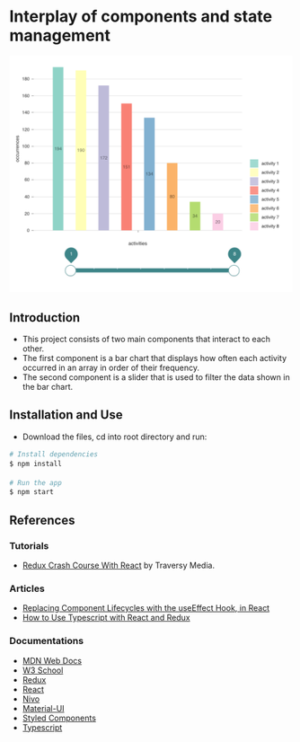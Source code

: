 # Interplay of components and state management

![screenshot](./src/images/ScreenShot.png)

## Introduction

- This project consists of two main components that interact to each other.
- The first component is a bar chart that displays how often each activity occurred in an array in order of their frequency.
- The second component is a slider that is used to filter the data shown in the bar chart.

## Installation and Use

- Download the files, cd into root directory and run:
```bash
# Install dependencies
$ npm install

# Run the app
$ npm start
```

## References

### Tutorials
- [Redux Crash Course With React](https://www.youtube.com/watch?v=93p3LxR9xfM) by Traversy Media.

### Articles 
- [Replacing Component Lifecycles with the useEffect Hook, in React](https://alligator.io/react/replacing-component-lifecycles-with-useeffect/)
- [How to Use Typescript with React and Redux](https://medium.com/@rossbulat/how-to-use-typescript-with-react-and-redux-a118b1e02b76)

### Documentations
- [MDN Web Docs](https://developer.mozilla.org/en-US/)
- [W3 School](https://www.w3schools.com/)
- [Redux](https://redux.js.org/)
- [React](https://reactjs.org/)
- [Nivo](https://nivo.rocks/bar) 
- [Material-UI ](https://material-ui.com/pt/components/slider/)
- [Styled Components](https://www.styled-components.com/)
- [Typescript](https://www.typescriptlang.org/)
